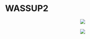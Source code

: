 # WASSUP2

<div align="center">
<img src="https://capsule-render.vercel.app/api?type=transparent&color=timeAuto&height=100&section=header&text=JungHoon_Kim&fontSize=80" />
</div>

<br>

<div align="center">
<a href="https://www.notion.so/oreumi/6e4206d49d214e24919eafaeb6b6baca" target="_blank"><img src="https://img.shields.io/badge/Notion-000000?style=for-the-badge&logo=notion&logoColor=white"/></a>
</div>